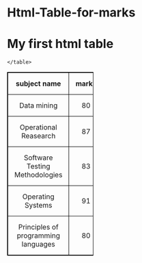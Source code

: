 # Html-Table-for-marks
<html>
  <head>
    <title>Html table</title>
    <h1>My first html table</h1>
    <style>
    table, th, td {
      border: 1px solid black;
      border-collapse: collapse;
}
th, td {
  padding: 15px;
}
</style>
  </head>
  <body>
    <table align="center" style="width:40%">
      <tr>
        <th>subject name</th>
        <th>marks</th>
      </tr>
      <tr>
        <td><center>Data mining</center></td>
        <td><center>80</center></td>
      </tr>
      <tr>
        <td><center>Operational Reasearch</center></td>
        <td><center>87</center></td>
      </tr>
      <tr>
        <td><center>Software Testing Methodologies</center></td>
        <td><center>83</center></td>
      </tr>
      <tr>
        <td><center>Operating Systems</center></td>
        <td><center>91</center></td>
      </tr>
      <tr>
        <td><center>Principles of programming languages</center></td>
        <td><center>80</center></td>
      </tr>
      
    </table>
  </body>
</html>
